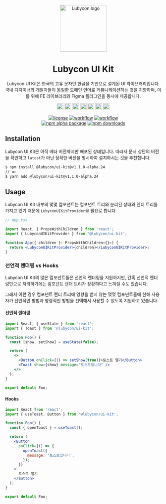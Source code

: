 <p align="center">
  <img width="150" src="https://d2x9jxyr47nlkc.cloudfront.net/logo/symbol-color.svg" alt="Lubycon logo">
</p>

<h1 align="center">Lubycon UI Kit</h1>

<p align="center">
  Lubycon UI Kit은 한국의 고유 문자인 한글을 기반으로 설계된 UI 라이브러리입니다.<br />
  국내 디자이너와 개발자들이 동일한 도메인 언어로 커뮤니케이션하는 것을 지향하며, 이를 위해 FE 라이브러리와 Figma 플러그인을 동시에 제공합니다.<br />
</p>

<div align="center" style="margin-bottom: 8px;">
  <a href="https://www.typescriptlang.org/" title="Typescript"><img src="https://github.com/tomchen/stack-icons/blob/master/logos/typescript-icon.svg" alt="Typescript" width="21px" height="21px"></a>
  <a href="https://reactjs.org/" title="React"><img src="https://github.com/tomchen/stack-icons/blob/master/logos/react.svg" alt="React" width="21px" height="21px"></a>
  <a href="https://www.w3.org/TR/html5/" title="HTML5"><img src="https://github.com/tomchen/stack-icons/blob/master/logos/html-5.svg" alt="HTML5" width="21px" height="21px"></a>
  <a href="https://sass-lang.com/" title="Sass"><img src="https://github.com/tomchen/stack-icons/blob/master/logos/sass.svg" alt="Sass" width="21px" height="21px"></a>
  <a href="https://rollupjs.org/" title="rollup.js"><img src="https://github.com/tomchen/stack-icons/blob/master/logos/rollup.svg" alt="rollup.js" width="21px" height="21px"></a>
  <a href="https://yarnpkg.com/" title="Yarn"><img src="https://github.com/tomchen/stack-icons/blob/master/logos/yarn.svg" alt="Yarn" width="21px" height="21px"></a>
  <a href="https://www.npmjs.com/" title="NPM"><img src="https://github.com/tomchen/stack-icons/blob/master/logos/npm.svg" alt="NPM" width="21px" height="21px"></a>
</div>

<div align="center">
  
  <!--[![npm latest package](https://img.shields.io/npm/v/@lubycon/ui-kit/latest.svg)](https://www.npmjs.com/package/@lubycon/ui-kit)-->
  
  [![license](https://img.shields.io/badge/license-MIT-blue.svg)](https://github.com/mui-org/material-ui/blob/master/LICENSE)
  [![workflow](https://github.com/Lubycon/lubycon-ui-kit/workflows/Release%20UI%20Kit/badge.svg)](https://github.com/Lubycon/lubycon-ui-kit)
  [![workflow](https://github.com/Lubycon/lubycon-ui-kit/workflows/Publish%20Dev%20Storybook/badge.svg)](https://github.com/Lubycon/lubycon-ui-kit)  
  [![npm alpha package](https://img.shields.io/npm/v/@lubycon/ui-kit/alpha.svg)](https://www.npmjs.com/package/@lubycon/ui-kit)
  [![npm downloads](https://img.shields.io/npm/dm/@lubycon/ui-kit.svg)](https://www.npmjs.com/package/@lubycon/ui-kit)
  
</div>

## Installation

Lubycon UI Kit은 아직 베타 버전까지만 배포된 상태입니다. 따라서 문서 상단의 버전을 확인하고 `latest`가 아닌 정확한 버전을 명시하여 설치하시는 것을 추천합니다.

```sh
$ npm install @lubycon/ui-kit@v1.1.0-alpha.24
// or
$ yarn add @lubycon/ui-kit@v1.1.0-alpha.24
```

## Usage

Lubycon UI Kit 내부의 몇몇 컴포넌트는 컴포넌트 트리와 분리된 상태와 렌더 트리를 가지고 있기 때문에 `LubyconUIKitProvider`을 필요로 합니다.

```jsx
// App.tsx

import React, { PropsWithChildren } from 'react';
import { LubyconUIKitProvider } from '@lubycon/ui-kit';

function App({ children }: PropsWithChildren<{}>) {
  return <LubyconUIKitProvider>{children}</LubyconUIKitProvider>;
}
```

### 선언적 렌더링 vs Hooks

Lubycon UI Kit의 많은 컴포넌트들은 선언적 렌더링을 지원하지만, 간혹 선언적 렌더링만으로 처리하기에는 컴포넌트 렌더 트리가 장황하다고 느껴질 수도 있습니다.

그래서 이런 경우 컴포넌트 렌더 트리에 영향을 받지 않는 몇몇 컴포넌트들에 한해 사용자가 선언적인 방법과 명령적인 방법을 선택해서 사용할 수 있도록 지원하고 있습니다.

#### 선언적 렌더링

```jsx
import React, { useState } from 'react';
import { Toast } from '@lubycon/ui-kit';

function Foo() {
  const [show, setShow] = useState(false);

  return (
    <>
      <Button onClick={() => setShow(true)}>토스트 열기</Button>
      <Toast show={show} message="토스트입니다" />
    </>
  );
}

export default Foo;
```

#### Hooks

```jsx
import React from 'react';
import { useToast, Button } from '@lubycon/ui-kit';

function Foo() {
  const { openToast } = useToast();

  return (
    <Button
      onClick={() => {
        openToast({
          message: '토스트입니다',
        });
      }}
    >
      토스트 열기
    </Button>
  );
}

export default Foo;
```
